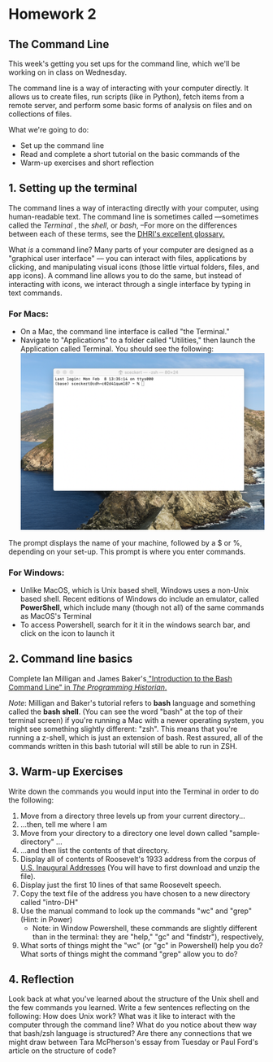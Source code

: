 # Homework 2

## The Command Line

This week's getting you set ups for the command line, which we'll be working on in class on Wednesday.

The command line is a way of interacting with your computer directly. It allows us to create files, run scripts (like in Python), fetch items from a remote server,  and perform some basic forms of analysis on files and on collections of files.

What we're going to do:

- Set up the command line
- Read and complete a short tutorial on the basic commands of the 
- Warm-up exercises and short reflection

## 1. Setting up the terminal

The command lines a  way of interacting directly with your computer, using human-readable text. The command line is sometimes called ––sometimes called the *Terminal* , the *shell*, or *bash*, –For more on the differences between each of these terms, see the [DHRI's excellent glossary.](https://github.com/DHRI-Curriculum/glossary/blob/v2.0/terms/command-line.md)

What *is* a command line? Many parts of your computer are designed as a "graphical user interface" –– you can interact with files, applications by clicking, and manipulating visual icons (those little virtual folders, files, and app icons). A command line allows you to do the same, but instead of interacting with icons, we interact through a single interface by typing in text commands.


### For Macs:

- On a Mac, the command line interface is called "the Terminal." 
- Navigate to "Applications" to a folder called "Utilities," then launch the Application called Terminal.  You should see the following:
![image](../_images/Mac-terminal.png)

The prompt displays the name of your machine, followed by a $ or %, depending on your set-up. This prompt is where you enter commands.

### For Windows:

- Unlike MacOS, which is Unix based shell, Windows uses a non-Unix based shell. Recent editions of Windows do include an emulator, called **PowerShell**, which include many (though not all) of the same commands as MacOS's Terminal
- To access Powershell, search for it it in the windows search bar, and click on the icon to launch it



## 2. Command line basics

Complete Ian Milligan and James Baker's[ "Introduction to the Bash Command Line" in *The Programming Historian*.](https://programminghistorian.org/en/lessons/intro-to-bash)

*Note*: Milligan and Baker's tutorial refers to **bash** language and something called the **bash shell**. (You can see the word "bash" at the top of their terminal screen) if you're running a Mac with a newer operating system, you might see something slightly different: "zsh". This means that you're running a z-shell, which is just an extension of bash. Rest assured, all of the commands written in this bash tutorial will still be able to run in ZSH.

## 3. Warm-up Exercises

Write down the commands you would input into the Terminal in order to do the following:

1. Move from a directory three levels up from your current directory...
2. ...then, tell me where I am
3. Move from your directory to a directory one level down called "sample-directory" ...
4. ...and then list the contents of that directory.
5. Display all of contents of Roosevelt's 1933 address from the corpus of [U.S. Inaugural Addresses](https://melaniewalsh.github.io/Intro-Cultural-Analytics/_downloads/64e2547e2d86c20cc2a74f660143cfeb/US_Inaugural_Addresses.zip) (You will have to first download and unzip the file).
6. Display just the first 10 lines of that same Roosevelt speech.
7. Copy the text file of the address you have chosen to a new directory called "intro-DH"
8. Use the manual command to look up the commands "wc" and "grep"  (Hint: in Power)
	- Note:  in Window Powershell, these commands are slightly different than in the terminal: they are "help,"  "gc" and "findstr"), respectively, 
9. What sorts of things might the "wc" (or "gc" in Powershell) help you do? What sorts of things might the command "grep" allow you to do?


## 4. Reflection


Look back at what you've learned about the structure of the Unix shell and the few commands you learned. Write a few sentences reflecting on the following: How does Unix work? What was it like to interact with the computer through the command line? What do you notice about thew way that bash/zsh language is structured? Are there any connections that we might draw between Tara McPherson's essay from Tuesday or Paul Ford's article on the structure of code?
